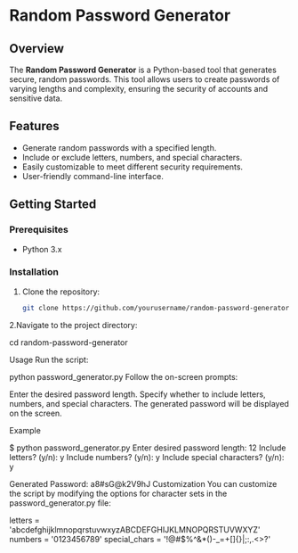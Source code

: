 # Random Password Generator

## Overview

The **Random Password Generator** is a Python-based tool that generates secure, random passwords. This tool allows users to create passwords of varying lengths and complexity, ensuring the security of accounts and sensitive data.

## Features

- Generate random passwords with a specified length.
- Include or exclude letters, numbers, and special characters.
- Easily customizable to meet different security requirements.
- User-friendly command-line interface.

## Getting Started

### Prerequisites

- Python 3.x

### Installation

1. Clone the repository:

   ```bash
   git clone https://github.com/yourusername/random-password-generator.git

   
2.Navigate to the project directory:

cd random-password-generator

Usage
Run the script:

python password_generator.py
Follow the on-screen prompts:

Enter the desired password length.
Specify whether to include letters, numbers, and special characters.
The generated password will be displayed on the screen.

Example

$ python password_generator.py
Enter desired password length: 12
Include letters? (y/n): y
Include numbers? (y/n): y
Include special characters? (y/n): y

Generated Password: a8#sG@k2V9hJ
Customization
You can customize the script by modifying the options for character sets in the password_generator.py file:


letters = 'abcdefghijklmnopqrstuvwxyzABCDEFGHIJKLMNOPQRSTUVWXYZ'
numbers = '0123456789'
special_chars = '!@#$%^&*()-_=+[]{}|;:,.<>?'
